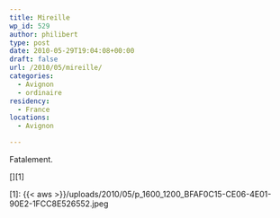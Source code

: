 ```yaml
---
title: Mireille
wp_id: 529
author: philibert
type: post
date: 2010-05-29T19:04:08+00:00
draft: false
url: /2010/05/mireille/
categories:
  - Avignon
  - ordinaire
residency:
  - France
locations:
  - Avignon

---
```

Fatalement. 

[<img src="{{< aws >}}/uploads/2010/05/p_1600_1200_BFAF0C15-CE06-4E01-90E2-1FCC8E526552.jpeg" alt="" class="alignnone size-full" />][1]

 [1]: {{< aws >}}/uploads/2010/05/p_1600_1200_BFAF0C15-CE06-4E01-90E2-1FCC8E526552.jpeg